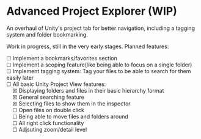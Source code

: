 # Advanced Project Explorer (WIP)

An overhaul of Unity's project tab for better navigation, including a tagging system and folder bookmarking.

Work in progress, still in the very early stages.
Planned features: 

☐ Implement a bookmarks/favorites section <br>
☐ Implement a scoping feature(like being able to focus on a single folder)<br>
☐ Implement tagging system: Tag your files to be able to search for them easily later<br>
☐ All basic Unity Project View features:<br>
&nbsp;&nbsp;&nbsp;&nbsp;☒ Displaying folders and files in their basic hierarchy format<br>
&nbsp;&nbsp;&nbsp;&nbsp;☒ General searching feature<br>
&nbsp;&nbsp;&nbsp;&nbsp;☒ Selecting files to show them in the inspector<br>
&nbsp;&nbsp;&nbsp;&nbsp;☐ Open files on double click<br>
&nbsp;&nbsp;&nbsp;&nbsp;☐ Being able to move files and folders around<br>
&nbsp;&nbsp;&nbsp;&nbsp;☐ All right click functionality<br>
&nbsp;&nbsp;&nbsp;&nbsp;☐ Adjsuting zoom/detail level<br>
